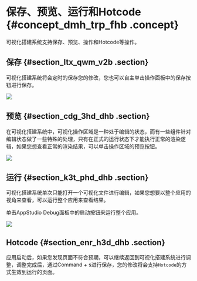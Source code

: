 # 保存、预览、运行和Hotcode {#concept_dmh_trp_fhb .concept}

可视化搭建系统支持保存、预览、操作和Hotcode等操作。

## 保存 {#section_ltx_qwm_v2b .section}

可视化搭建系统将会定时的保存您的修改，您也可以自主单击操作面板中的保存按钮进行保存。

![](http://static-aliyun-doc.oss-cn-hangzhou.aliyuncs.com/assets/img/17766/155893361540962_zh-CN.png)

## 预览 {#section_cdg_3hd_dhb .section}

在可视化搭建系统中，可视化操作区域是一种处于编辑的状态，而有一些组件针对编辑状态做了一些特殊的处理，只有在正式的运行状态下才能执行正常的渲染逻辑，如果您想查看正常的渲染结果，可以单击操作区域的预览按钮。

![](http://static-aliyun-doc.oss-cn-hangzhou.aliyuncs.com/assets/img/17766/155893361540963_zh-CN.png)

## 运行 {#section_k3t_phd_dhb .section}

可视化搭建系统单次只能打开一个可视化文件进行编辑，如果您想要以整个应用的视角来查看，可以运行整个应用来查看结果。

单击AppStudio Debug面板中的启动按钮来运行整个应用。

![](http://static-aliyun-doc.oss-cn-hangzhou.aliyuncs.com/assets/img/17766/155893361540964_zh-CN.png)

## Hotcode {#section_enr_h3d_dhb .section}

应用启动后，如果您发现页面不符合预期，可以继续返回到可视化搭建系统进行调整，调整完成后，通过Command + s进行保存，您的修改将会支持`Hotcode`的方式生效到运行的页面。

